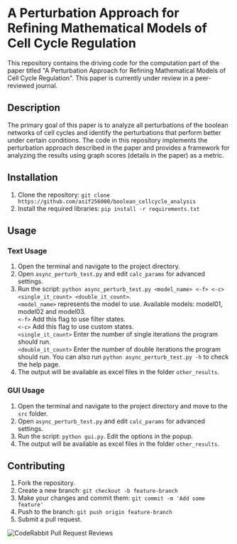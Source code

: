 # A Perturbation Approach for Refining Mathematical Models of Cell Cycle Regulation

This repository contains the driving code for the computation part of the paper titled "A Perturbation Approach for Refining Mathematical Models of Cell Cycle Regulation". This paper is currently under review in a peer-reviewed journal.

## Description

The primary goal of this paper is to analyze all perturbations of the boolean networks of cell cycles and identify the perturbations that perform better under certain conditions. The code in this repository implements the perturbation approach described in the paper and provides a framework for analyzing the results using graph scores (details in the paper) as a metric.

## Installation

1. Clone the repository: `git clone https://github.com/asif256000/boolean_cellcycle_analysis`
2. Install the required libraries: `pip install -r requirements.txt`

## Usage

### Text Usage

1. Open the terminal and navigate to the project directory.
2. Open `async_perturb_test.py` and edit `calc_params` for advanced settings.
3. Run the script: `python async_perturb_test.py <model_name> <-f> <-c> <single_it_count> <double_it_count>`.  
   `<model_name>` represents the model to use. Available models: model01, model02 and model03.  
   `<-f>` Add this flag to use filter states.  
   `<-c>` Add this flag to use custom states.  
   `<single_it_count>` Enter the number of single iterations the program should run.  
   `<double_it_count>` Enter the number of double iterations the program should run.
   You can also run `python async_perturb_test.py -h` to check the help page.
4. The output will be available as excel files in the folder `other_results`.

### GUI Usage

1. Open the terminal and navigate to the project directory and move to the `src` folder.
2. Open `async_perturb_test.py` and edit `calc_params` for advanced settings.
3. Run the script: `python gui.py`. Edit the options in the popup.
4. The output will be available as excel files in the folder `other_results`.

## Contributing

1. Fork the repository.
2. Create a new branch: `git checkout -b feature-branch`
3. Make your changes and commit them: `git commit -m 'Add some feature'`
4. Push to the branch: `git push origin feature-branch`
5. Submit a pull request.

![CodeRabbit Pull Request Reviews](https://img.shields.io/coderabbit/prs/github/asif256000/boolean_cellcycle_analysis?utm_source=oss&utm_medium=github&utm_campaign=asif256000%2Fboolean_cellcycle_analysis&labelColor=171717&color=FF570A&link=https%3A%2F%2Fcoderabbit.ai&label=CodeRabbit+Reviews)
